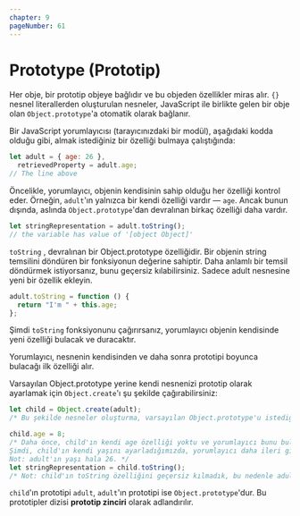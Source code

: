```yaml
---
chapter: 9
pageNumber: 61
---
```


# Prototype (Prototip)

Her obje, bir prototip objeye bağlıdır ve bu objeden özellikler miras alır. `{}` nesnel literallerden oluşturulan nesneler, JavaScript ile birlikte gelen bir obje olan `Object.prototype`'a otomatik olarak bağlanır.

Bir JavaScript yorumlayıcısı (tarayıcınızdaki bir modül), aşağıdaki kodda olduğu gibi, almak istediğiniz bir özelliği bulmaya çalıştığında:

```javascript
let adult = { age: 26 },
  retrievedProperty = adult.age;
// The line above
```

Öncelikle, yorumlayıcı, objenin kendisinin sahip olduğu her özelliği kontrol eder. Örneğin, `adult`'ın yalnızca bir kendi özelliği vardır — `age`. Ancak bunun dışında, aslında `Object.prototype`'dan devralınan birkaç özelliği daha vardır.

```javascript
let stringRepresentation = adult.toString();
// the variable has value of '[object Object]'
```

`toString` , devralınan bir Object.prototype özelliğidir. Bir objenin string temsilini döndüren bir fonksiyonun değerine sahiptir. Daha anlamlı bir temsil döndürmek istiyorsanız, bunu geçersiz kılabilirsiniz. Sadece adult nesnesine yeni bir özellik ekleyin.

```javascript
adult.toString = function () {
  return "I'm " + this.age;
};
```

Şimdi `toString` fonksiyonunu çağırırsanız, yorumlayıcı objenin kendisinde yeni özelliği bulacak ve duracaktır.

Yorumlayıcı, nesnenin kendisinden ve daha sonra prototipi boyunca bulacağı ilk özelliği alır.

Varsayılan Object.prototype yerine kendi nesnenizi prototip olarak ayarlamak için `Object.create`'ı şu şekilde çağırabilirsiniz:

```javascript
let child = Object.create(adult);
/* Bu şekilde nesneler oluşturma, varsayılan Object.prototype'u istediğimiz ile kolayca değiştirmemizi sağlar. Bu durumda, child'ın prototipi adult objesidir. */

child.age = 8;
/* Daha önce, child'ın kendi age özelliği yoktu ve yorumlayıcı bunu bulmak için child'ın prototipine bakmak zorunda kaldı.
Şimdi, child'ın kendi yaşını ayarladığımızda, yorumlayıcı daha ileri gitmeyecek.
Not: adult'ın yaşı hala 26. */
let stringRepresentation = child.toString();
/* Not: child'ın toString özelliğini geçersiz kılmadık, bu nedenle adult'ın yöntemi çağrılacak. adult'ın toString özelliği yoksa, Object.prototype'un toString yöntemi çağrılacak ve "[object Object]" yerine "I'm 8" alacağız. */
```

`child`'ın prototipi `adult`, `adult`'ın prototipi ise `Object.prototype`'dur. Bu prototipler dizisi **prototip zinciri** olarak adlandırılır.
